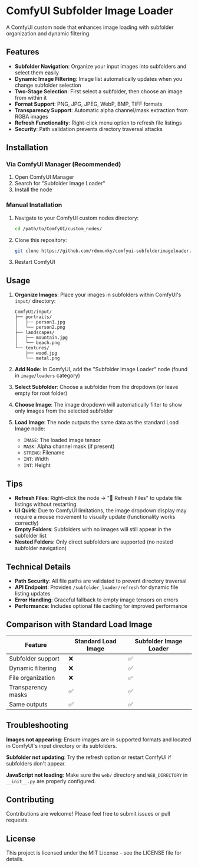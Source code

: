 # ComfyUI Subfolder Image Loader

A ComfyUI custom node that enhances image loading with subfolder organization and dynamic filtering.

## Features

- **Subfolder Navigation**: Organize your input images into subfolders and select them easily
- **Dynamic Image Filtering**: Image list automatically updates when you change subfolder selection
- **Two-Stage Selection**: First select a subfolder, then choose an image from within it
- **Format Support**: PNG, JPG, JPEG, WebP, BMP, TIFF formats
- **Transparency Support**: Automatic alpha channel/mask extraction from RGBA images
- **Refresh Functionality**: Right-click menu option to refresh file listings
- **Security**: Path validation prevents directory traversal attacks

## Installation

### Via ComfyUI Manager (Recommended)
1. Open ComfyUI Manager
2. Search for "Subfolder Image Loader"
3. Install the node

### Manual Installation
1. Navigate to your ComfyUI custom nodes directory:
   ```bash
   cd /path/to/ComfyUI/custom_nodes/
   ```
2. Clone this repository:
   ```bash
   git clone https://github.com/rdomunky/comfyui-subfolderimageloader.git
   ```
3. Restart ComfyUI

## Usage

1. **Organize Images**: Place your images in subfolders within ComfyUI's `input/` directory:
   ```
   ComfyUI/input/
   ├── portraits/
   │   ├── person1.jpg
   │   └── person2.png
   ├── landscapes/
   │   ├── mountain.jpg
   │   └── beach.png
   └── textures/
       ├── wood.jpg
       └── metal.png
   ```

2. **Add Node**: In ComfyUI, add the "Subfolder Image Loader" node (found in `image/loaders` category)

3. **Select Subfolder**: Choose a subfolder from the dropdown (or leave empty for root folder)

4. **Choose Image**: The image dropdown will automatically filter to show only images from the selected subfolder

5. **Load Image**: The node outputs the same data as the standard Load Image node:
   - `IMAGE`: The loaded image tensor
   - `MASK`: Alpha channel mask (if present)
   - `STRING`: Filename
   - `INT`: Width
   - `INT`: Height

## Tips

- **Refresh Files**: Right-click the node → "🔄 Refresh Files" to update file listings without restarting
- **UI Quirk**: Due to ComfyUI limitations, the image dropdown display may require a mouse movement to visually update (functionality works correctly)
- **Empty Folders**: Subfolders with no images will still appear in the subfolder list
- **Nested Folders**: Only direct subfolders are supported (no nested subfolder navigation)

## Technical Details

- **Path Security**: All file paths are validated to prevent directory traversal
- **API Endpoint**: Provides `/subfolder_loader/refresh` for dynamic file listing updates
- **Error Handling**: Graceful fallback to empty image tensors on errors
- **Performance**: Includes optional file caching for improved performance

## Comparison with Standard Load Image

| Feature | Standard Load Image | Subfolder Image Loader |
|---------|-------------------|----------------------|
| Subfolder support | ❌ | ✅ |
| Dynamic filtering | ❌ | ✅ |
| File organization | ❌ | ✅ |
| Transparency masks | ✅ | ✅ |
| Same outputs | ✅ | ✅ |

## Troubleshooting

**Images not appearing**: Ensure images are in supported formats and located in ComfyUI's input directory or its subfolders.

**Subfolder not updating**: Try the refresh option or restart ComfyUI if subfolders don't appear.

**JavaScript not loading**: Make sure the `web/` directory and `WEB_DIRECTORY` in `__init__.py` are properly configured.

## Contributing

Contributions are welcome! Please feel free to submit issues or pull requests.

## License

This project is licensed under the MIT License - see the LICENSE file for details.